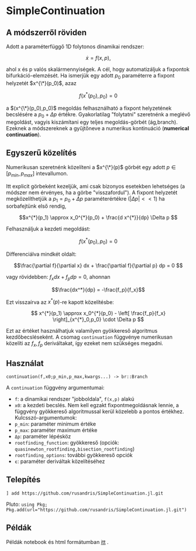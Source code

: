 # SimpleContinuation
## 


## A módszerről röviden
Adott a paraméterfüggő 1D folytonos dinamikai rendszer:
```math
\dot{x} = f(x,p),
```
ahol x és p valós skalármennyiségek. 
A cél, hogy automatizáljuk a fixpontok bifurkáció-elemzését. Ha ismerjük egy adott $p_0$ paraméterre a fixpont helyzetét $x^{\*}(p_0)$, azaz
```math
f(x^{*}(p_0),p_0) = 0
```
a $(x^{\*}(p_0),p_0)$ megoldás felhasználható a fixpont helyzetének becslésére a $p_0 + \Delta p$ értékre. Gyakorlatilag "folytatni" szeretnénk a meglévő megoldást, vagyis kiszámítani egy teljes megoldás-görbét (ág,branch). Ezeknek a módszereknek a gyűjtőneve a numerikus kontinuáció (**numerical continuation**).

## Egyszerű közelítés
Numerikusan szeretnénk közelíteni a $x^{\*}(p)$ görbét egy adott $p \in [p_{min},p_{max}]$ intevallumon. 

Itt explicit görbeként kezeljük, ami csak bizonyos esetekben lehetséges (a módszer nem érvényes, ha a görbe "visszafordul").
A fixpont helyzetét megközelíthetjük a $p_1 = p_0 + \Delta p$ paraméterértékre ($|\Delta p| << 1$) ha sorbafejtünk első rendig,
```math
x^{*}(p_1) \approx x_0^{*}(p_0) + \frac{d x^{*}}{dp} \Delta p 
```
Felhasználjuk a kezdeti megoldást:
```math
f(x^{*}(p_0),p_0) = 0
```
Differenciálva mindkét oldalt:
```math
\frac{\partial f}{\partial x} dx + \frac{\partial f}{\partial p} dp = 0 
```
vagy rövidebben: $f_x dx + f_p dp = 0$, ahonnan
```math
\frac{dx^*}{dp} = -\frac{f_p}{f_x}
```
Ezt visszaírva az $x^{*}(p)$-re kapott közelítésbe:
```math
 x^{*}(p_1) \approx x_0^{*}(p_0) - \left[ \frac{f_p}{f_x}  \right]_{x^{*}_0,p_0} \cdot \Delta p 
```
Ezt az értéket használhatjuk valamilyen gyökkereső algoritmus kezdőbecsléseként. A csomag `continuation` függvénye numerikusan közelíti az $f_x,f_p$ deriváltakat, így ezeket nem szükséges megadni. 

## Használat
`continuation(f,x0;p_min,p_max,kwargs...) -> br::Branch`

A `continuation` függvény argumentumai:
* `f`: a dinamikai rendszer "jobboldala", `f(x,p)` alakú
* `x0`: a kezdeti becslés. Nem kell egzakt fixpontmegoldásnak lennie, a függvény gyökkereső algoritmussal kerül közelebb a pontos értékhez.
Kulcsszó-argumentumok:
* `p_min`: paraméter minimum értéke
* `p_max`: paraméter maximum értéke
* `Δp`: paraméter lépésköz
* `rootfinding_function`: gyökkereső (opciók: `quasinewton_rootfinding,bisection_rootfinding`)
* `rootfinding_options`: további gyökkereső opciók
* `ϵ`: paraméter deriváltak közelítéséhez
  
## Telepítés
`] add https://github.com/rusandris/SimpleContinuation.jl.git`

Pluto:
`using Pkg; Pkg.add(url="https://github.com/rusandris/SimpleContinuation.jl.git")`

## Példák
Példák notebook és html formátumban [itt](/examples) . 
 
